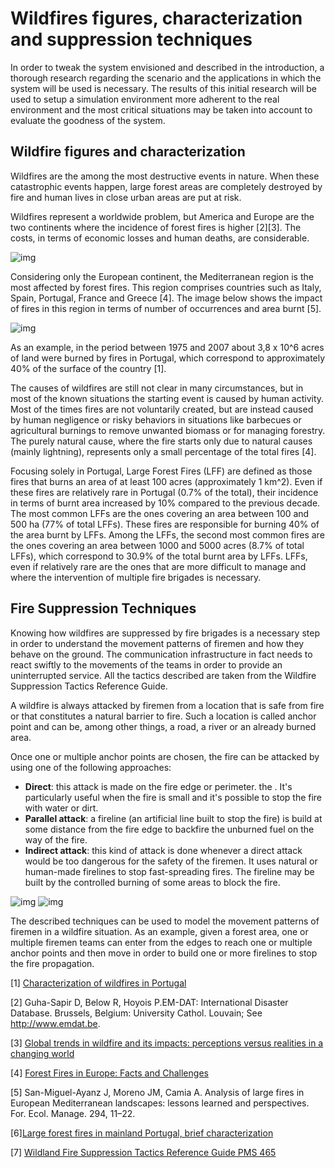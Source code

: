 # Wildfires figures, characterization and suppression techniques

In order to tweak the system envisioned and described in the introduction, a thorough research regarding the scenario and the applications in which the system will be used is necessary. The results of this initial research will be used to setup a simulation environment more adherent to the real environment and the most critical situations may be taken into account to evaluate the goodness of the system.

## Wildfire figures and characterization

Wildfires are the among the most destructive events in nature. When these catastrophic events happen, large forest areas are completely destroyed by fire and human lives in close urban areas are put at risk.

Wildfires represent a worldwide problem, but America and Europe are the two continents where the incidence of forest fires is higher \[2\]\[3\]. The costs, in terms of economic losses and human deaths, are  considerable.

![img](https://image.ibb.co/m37tCn/Wildfires_per_world_region.png)

Considering only the European continent, the Mediterranean region is the most affected by forest fires. This region comprises countries such as Italy, Spain, Portugal, France and Greece [4]. The image below shows the impact of fires in this region in terms of number of occurrences and area burnt [5].

![img](https://image.ibb.co/bQr6yS/mediterranean_region_fires.jpg)

As an example, in the period between 1975 and 2007 about 3,8 x 10^6 acres of land were burned by fires in Portugal, which correspond to approximately 40% of the surface of the country [1].

The causes of wildfires are still not clear in many circumstances, but in most of the known situations the starting event is caused by human activity. Most of the times fires are not voluntarily created, but are instead caused by human negligence or risky behaviors in situations like barbecues or agricultural burnings to remove unwanted biomass or for managing forestry. The purely natural cause, where the fire starts only due to natural causes (mainly lightning), represents only a small percentage of the total fires [4].

Focusing solely in Portugal, Large Forest Fires  (LFF) are defined as those fires that burns an area of at least 100 acres (approximately 1 km^2). Even if these fires are relatively rare in Portugal (0.7% of the total), their incidence in terms of burnt area increased by 10% compared to the previous decade. The most common LFFs are the ones covering an area between 100 and 500 ha (77% of total LFFs). These fires are responsible for burning 40% of the area burnt by LFFs. Among the LFFs, the second most common fires are the ones covering an area between 1000 and 5000 acres (8.7% of total LFFs), which correspond to 30.9% of the total burnt area by LFFs. LFFs, even if relatively rare are the ones that are more difficult to manage and where the intervention of multiple fire brigades is necessary.

## Fire Suppression Techniques

Knowing how wildfires are suppressed by fire brigades is a necessary step in order to understand the movement patterns of firemen and how they behave on the ground. The communication infrastructure in fact needs to react swiftly to the movements of the teams in order to provide an uninterrupted service. All the tactics described are taken from the Wildfire Suppression Tactics Reference Guide.

A wildfire is always attacked by firemen from a location that is safe from fire or that constitutes a natural barrier to fire. Such a location is called anchor point and can be, among other things, a road, a river or an already burned area. 

Once one or multiple anchor points are chosen, the fire can be attacked by using one of the following approaches:

* __Direct__: this attack is made on the fire edge or perimeter. the . It's particularly useful when the fire is small and it's possible to stop the fire with water or dirt.
* __Parallel attack__: a fireline (an artificial line built to stop the fire) is build at some distance from the fire edge to backfire the unburned fuel on the way of the fire. 
* __Indirect attack__: this kind of attack is done whenever a direct attack would be too dangerous for the safety of the firemen. It uses natural or human-made firelines to stop fast-spreading fires. The fireline may be built by the controlled burning of some areas to block the fire.

![img](https://image.ibb.co/cgF0tS/indirect_attack.png)
![img](https://image.ibb.co/bAcr07/parallel_attack.png)

The described techniques can be used to model the movement patterns of firemen in a wildfire situation. As an example, given a forest area, one or multiple firemen teams can enter from the edges to reach one or multiple anchor points and then move in order to build one or more firelines to stop the fire propagation.



\[1\] [Characterization of wildfires in Portugal](http://www.cienciaviva.pt/img/upload/21%20Marques%20A%20et%20al%202011.pdf)

\[2\]  Guha-Sapir D, Below R, Hoyois P.EM-DAT: International Disaster Database. Brussels, Belgium: University Cathol. Louvain; See <http://www.emdat.be>.

\[3\] [Global trends in wildfire and its impacts: perceptions versus realities in a changing world](https://www.ncbi.nlm.nih.gov/pmc/articles/PMC4874420/#RSTB20150345C83) 

\[4\] [Forest Fires in Europe: Facts and Challenges](https://www.researchgate.net/publication/267510049_Forest_Fires_in_Europe_Facts_and_Challenges)

[5] San-Miguel-Ayanz J, Moreno JM, Camia A. Analysis of large fires in European Mediterranean landscapes: lessons learned and perspectives. For. Ecol. Manage. 294, 11–22. 

\[6\][Large forest fires in mainland Portugal, brief characterization](http://journals.openedition.org/mediterranee/6863)

\[7\] [Wildland Fire Suppression Tactics Reference Guide PMS 465](http://www.coloradofirecamp.com/suppression-tactics/suppression-tactics-guide.pdf)





